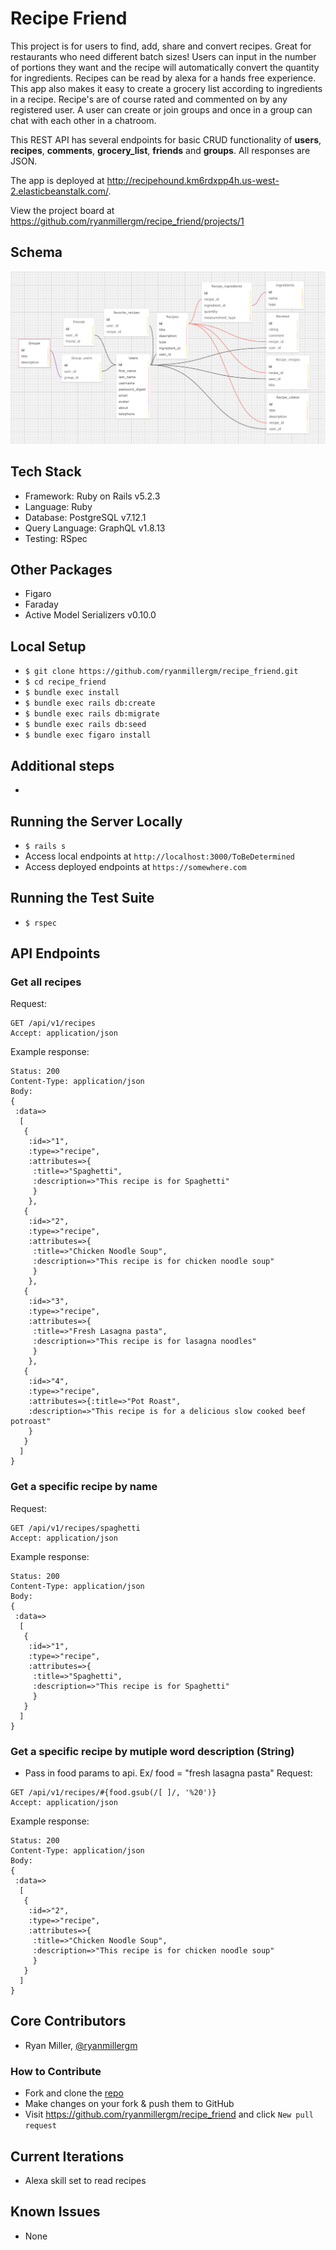 # Recipe Friend

This project is for users to find, add, share and convert recipes. Great for restaurants who need different batch sizes! Users can input in the number of portions they want and the recipe will automatically convert the quantity for ingredients. Recipes can be read by alexa for a hands free experience. This app also makes it easy to create a grocery list according to ingredients in a recipe. Recipe's are of course rated and commented on by any registered user. A user can create or join groups and once in a group can chat with each other in a chatroom. 

This REST API has several endpoints for basic CRUD functionality of **users**, **recipes**, **comments**, **grocery_list**, **friends** and **groups**. All responses are JSON.

The app is deployed at http://recipehound.km6rdxpp4h.us-west-2.elasticbeanstalk.com/.

View the project board at https://github.com/ryanmillergm/recipe_friend/projects/1

## Schema
![schema](./public/images/schema.png)

## Tech Stack
 - Framework: Ruby on Rails v5.2.3
 - Language: Ruby
 - Database: PostgreSQL v7.12.1
 - Query Language: GraphQL v1.8.13
 - Testing: RSpec

## Other Packages
 - Figaro
 - Faraday
 - Active Model Serializers v0.10.0

## Local Setup
 - `$ git clone https://github.com/ryanmillergm/recipe_friend.git`
 - `$ cd recipe_friend`
 - `$ bundle exec install`
 - `$ bundle exec rails db:create`
 - `$ bundle exec rails db:migrate`
 - `$ bundle exec rails db:seed`
 - `$ bundle exec figaro install`

## Additional steps
 -

## Running the Server Locally
 - `$ rails s`
 - Access local endpoints at `http://localhost:3000/ToBeDetermined`
 - Access deployed endpoints at `https://somewhere.com`

## Running the Test Suite
 - `$ rspec`

## API Endpoints
 ### Get all recipes
Request:
```
GET /api/v1/recipes
Accept: application/json
```
Example response:
```
Status: 200
Content-Type: application/json
Body:
{
 :data=>
  [
   {
    :id=>"1", 
    :type=>"recipe", 
    :attributes=>{
     :title=>"Spaghetti", 
     :description=>"This recipe is for Spaghetti"
     }
    },
   {
    :id=>"2", 
    :type=>"recipe", 
    :attributes=>{
     :title=>"Chicken Noodle Soup", 
     :description=>"This recipe is for chicken noodle soup"
     }
    },
   {
    :id=>"3", 
    :type=>"recipe", 
    :attributes=>{
     :title=>"Fresh Lasagna pasta", 
     :description=>"This recipe is for lasagna noodles"
     }
    },
   {
    :id=>"4", 
    :type=>"recipe", 
    :attributes=>{:title=>"Pot Roast", 
    :description=>"This recipe is for a delicious slow cooked beef potroast"
    }
   }
  ]
}
```

### Get a specific recipe by name
Request:
```
GET /api/v1/recipes/spaghetti
Accept: application/json
```
Example response:
```
Status: 200
Content-Type: application/json
Body:
{
 :data=>
  [
   {
    :id=>"1", 
    :type=>"recipe", 
    :attributes=>{
     :title=>"Spaghetti", 
     :description=>"This recipe is for Spaghetti"
     }
   }
  ]
}
```

### Get a specific recipe by mutiple word description (String)
 - Pass in food params to api. Ex/ food = "fresh lasagna pasta"
Request:
```
GET /api/v1/recipes/#{food.gsub(/[ ]/, '%20')}
Accept: application/json
```
Example response:
```
Status: 200
Content-Type: application/json
Body:
{
 :data=>
  [
   {
    :id=>"2", 
    :type=>"recipe", 
    :attributes=>{
     :title=>"Chicken Noodle Soup", 
     :description=>"This recipe is for chicken noodle soup"
     }
   }
  ]
}
```

## Core Contributors
 - Ryan Miller, [@ryanmillergm](https://github.com/ryanmillergm)

### How to Contribute
 - Fork and clone the [repo](https://github.com/ryanmillergm/recipe_friend.git)
 - Make changes on your fork & push them to GitHub
 - Visit https://github.com/ryanmillergm/recipe_friend and click `New pull request`
 
## Current Iterations
 - Alexa skill set to read recipes

## Known Issues
 - None
